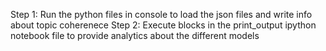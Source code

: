 Step 1: Run the python files in console to load the json files and write info about topic coherenece
Step 2: Execute blocks in the print_output ipython notebook file to provide analytics about the different models
